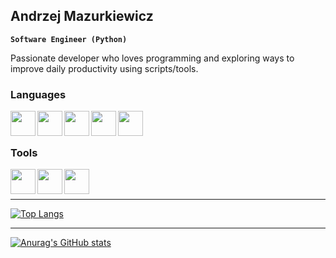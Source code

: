 ## Andrzej Mazurkiewicz
**`Software Engineer (Python)`**

Passionate developer who loves programming and exploring ways to improve daily productivity using scripts/tools.

### Languages
<img align="left" width="40px" src="https://cdn.jsdelivr.net/gh/devicons/devicon/icons/python/python-original.svg"/>
<img align="left" width="40px" src="https://cdn.jsdelivr.net/gh/devicons/devicon/icons/go/go-original.svg"/>
<img align="left" width="40px" src="https://cdn.jsdelivr.net/gh/devicons/devicon/icons/cplusplus/cplusplus-original.svg"/>
<img align="left" width="40px" src="https://cdn.jsdelivr.net/gh/devicons/devicon/icons/bash/bash-plain.svg"/>
<img align="left" width="40px" src="https://cdn.jsdelivr.net/gh/devicons/devicon@latest/icons/lua/lua-original.svg" />


<br/>
<br/>

### Tools

<img align="left" width="40px" src="https://cdn.jsdelivr.net/gh/devicons/devicon@latest/icons/neovim/neovim-original.svg" />
<img align="left" width="40px" src="https://cdn.jsdelivr.net/gh/devicons/devicon@latest/icons/archlinux/archlinux-original.svg" />
<img align="left" width="40px" src="https://cdn.jsdelivr.net/gh/devicons/devicon/icons/git/git-original.svg"/>

<br/>
<br/>

---

[![Top Langs](https://github-readme-stats.vercel.app/api/top-langs/?username=DebuggerAndrzej&hide_border=true&theme=github_dark&layout=compact)](https://github.com/anuraghazra/github-readme-stats)

---

[![Anurag's GitHub stats](https://github-readme-stats.vercel.app/api?username=DebuggerAndrzej&theme=github_dark&show_icons=true&hide_border=true)](https://github.com/anuraghazra/github-readme-stats)
